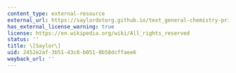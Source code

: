 ```yaml
---
content_type: external-resource
external_url: https://saylordotorg.github.io/text_general-chemistry-principles-patterns-and-applications-v1.0/s18-07-the-collision-model-of-chemica.html
has_external_license_warning: true
license: https://en.wikipedia.org/wiki/All_rights_reserved
status: ''
title: \[Saylor\]
uid: 2452e2af-3b51-43c8-b051-0b58dcffaee6
wayback_url: ''
---
```

